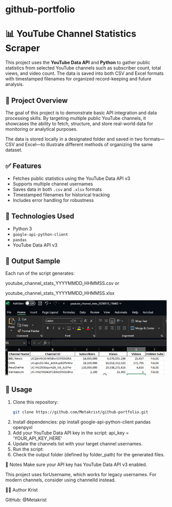 # github-portfolio
# 📊 YouTube Channel Statistics Scraper

This project uses the **YouTube Data API** and **Python** to gather public statistics from selected YouTube channels such as subscriber count, total views, and video count. The data is saved into both CSV and Excel formats with timestamped filenames for organized record-keeping and future analysis.

## 🧠 Project Overview

The goal of this project is to demonstrate basic API integration and data processing skills. By targeting multiple public YouTube channels, it showcases the ability to fetch, structure, and store real-world data for monitoring or analytical purposes.

The data is stored locally in a designated folder and saved in two formats—CSV and Excel—to illustrate different methods of organizing the same dataset.

## ✅ Features

- Fetches public statistics using the YouTube Data API v3
- Supports multiple channel usernames
- Saves data in both `.csv` and `.xlsx` formats
- Timestamped filenames for historical tracking
- Includes error handling for robustness

## 🔧 Technologies Used

- Python 3
- `google-api-python-client`
- `pandas`
- YouTube Data API v3

## 📁 Output Sample

Each run of the script generates:

youtube_channel_stats_YYYYMMDD_HHMMSS.csv or

youtube_channel_stats_YYYYMMDD_HHMMSS.xlsx

![Metakrist](OutputSS.png)


## 🚀 Usage

1. Clone this repository:
   ```bash
   git clone https://github.com/Metakrist/github-portfolio.git
2. Install dependencies:
   pip install google-api-python-client pandas openpyxl
3. Add your YouTube Data API key in the script:
   api_key = 'YOUR_API_KEY_HERE'
4. Update the channels list with your target channel usernames.
5. Run the script:
6. Check the output folder (defined by folder_path) for the generated files.

📌 Notes
Make sure your API key has YouTube Data API v3 enabled.

This project uses forUsername, which works for legacy usernames. For modern channels, consider using channelId instead.

🧑‍💻 Author
Krist

GitHub: @Metakrist 

   

